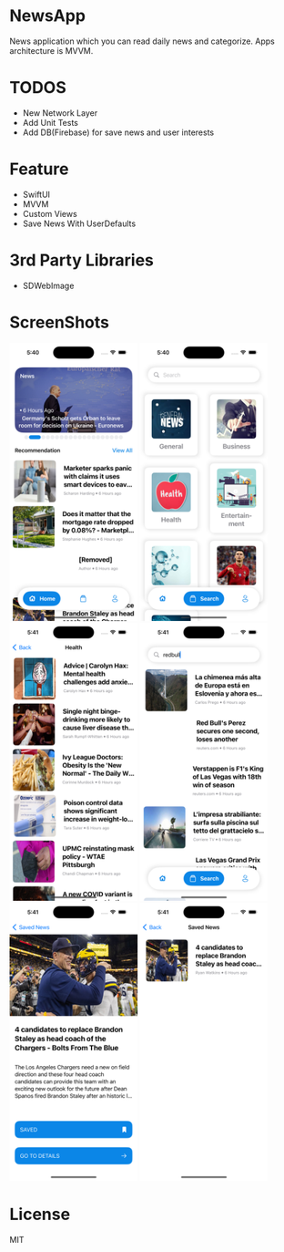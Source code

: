 # NewsApp
News application which you can read daily news and categorize. Apps architecture is MVVM.

# TODOS
- New Network Layer
- Add Unit Tests
- Add DB(Firebase) for save news and user interests

# Feature
- SwiftUI
- MVVM
- Custom Views
- Save News With UserDefaults

# 3rd Party Libraries
- SDWebImage

# ScreenShots
<img src="ScreenShots/Home.png" width="225"> <img src="ScreenShots/Categories.png" width="225">
<img src="ScreenShots/CategoryResult.png" width="225"> <img src="ScreenShots/Search.png" width="225">
<img src="ScreenShots/NewsDetail.png" width="225"> <img src="ScreenShots/SavedNews.png" width="225">

# License
MIT
